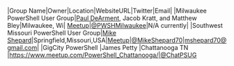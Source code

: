 |Group Name|Owner|Location|WebsiteURL|Twitter|Email|
|Milwaukee PowerShell User Group|[Paul DeArment](https://twitter.com/pdearmen), Jacob Kratt, and Matthew Bley|Milwaukee, Wi| [Meetup](https://www.meetup.com/Milwaukee-Powershell-Meetup/)|[@PWSHMilwaukee](https://twitter.com/PWSHMilwaukee)|N/A currently|
|Southwest Missouri PowerShell User Group|[Mike Shepard](https://twitter.com/MikeShepard70)|Springfield,Missouri,USA|[Meetup](https://www.meetup.com/SWMO-PowerShell-User-Group/)|[@MikeShepard70](https://twitter.com/MikeShepard70)|[mshepard70@gmail.com](mailto:mshepard70@gmail.com)|
|GigCity PowerShell |James Petty |Chattanooga TN |https://www.meetup.com/PowerShell_Chattanooga/|@ChatPSUG